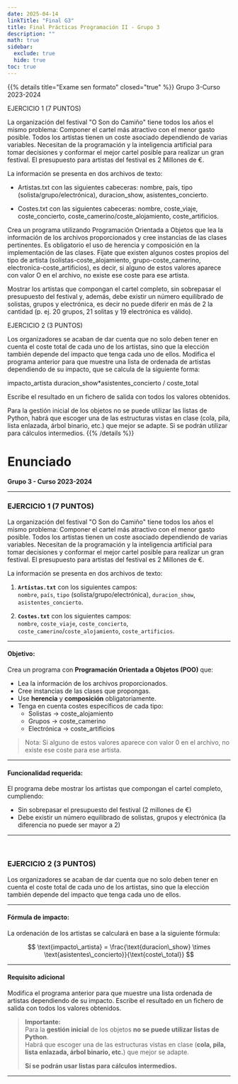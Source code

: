 ```yaml
---
date: 2025-04-14
linkTitle: "Final G3"
title: Final Prácticas Programación II - Grupo 3
description: ""
math: true
sidebar:
  exclude: true
  hide: true
toc: true
---
```


{{% details title="Exame sen formato" closed="true" %}}
Grupo 3-Curso 2023-2024

EJERCICIO 1 (7 PUNTOS)

La organización del festival "O Son do Camiño" tiene todos los años el mismo problema: Componer el cartel más atractivo con el menor gasto posible. Todos los artistas tienen un coste asociado dependiendo de varias variables. Necesitan de la programación y la inteligencia artificial para tomar decisiones y conformar el mejor cartel posible para realizar un gran festival. El presupuesto para artistas del festival es 2 Millones de €.

La información se presenta en dos archivos de texto:

- Artistas.txt con las siguientes cabeceras: nombre, país, tipo (solista/grupo/electrónica), duracion_show, asistentes_concierto.

- Costes.txt con las siguientes cabeceras: nombre, coste_viaje, coste_concierto, coste_camerino/coste_alojamiento, coste_artificios.

Crea un programa utilizando Programación Orientada a Objetos que lea la información de los archivos proporcionados y cree instancias de las clases pertinentes. Es obligatorio el uso de herencia y composición en la implementación de las clases. Fíjate que existen algunos costes propios del tipo de artista (solistas-coste_alojamiento, grupo-coste_camerino, electronica-coste_artificios), es decir, si alguno de estos valores aparece con valor O en el archivo, no existe ese coste para ese artista.

Mostrar los artistas que compongan el cartel completo, sin sobrepasar el presupuesto del festival y, además, debe existir un número equilibrado de solistas, grupos y electrónica, es decir no puede diferir en más de 2 la cantidad (p. ej. 20 grupos, 21 solitas y 19 electrónica es válido).

EJERCICIO 2 (3 PUNTOS)

Los organizadores se acaban de dar cuenta que no solo deben tener en cuenta el coste total de cada uno de los artistas, sino que la elección también depende del impacto que tenga cada uno de ellos. Modifica el programa anterior para que muestre una lista de ordenada de artistas dependiendo de su impacto, que se calcula de la siguiente forma:

impacto_artista duracion_show*asistentes_concierto / coste_total

Escribe el resultado en un fichero de salida con todos los valores obtenidos.

Para la gestión inicial de los objetos no se puede utilizar las listas de Python, habrá que escoger una de las estructuras vistas en clase (cola, pila, lista enlazada, árbol binario, etc.) que mejor se adapte. Si se podrán utilizar para cálculos intermedios.
{{% /details %}}


# Enunciado  
**Grupo 3 - Curso 2023-2024**

---

### EJERCICIO 1 (7 PUNTOS)

La organización del festival "O Son do Camiño" tiene todos los años el mismo problema: Componer el cartel más atractivo con el menor gasto posible. Todos los artistas tienen un coste asociado dependiendo de varias variables. Necesitan de la programación y la inteligencia artificial para tomar decisiones y conformar el mejor cartel posible para realizar un gran festival. El presupuesto para artistas del festival es 2 Millones de €.

La información se presenta en dos archivos de texto:

1. **`Artistas.txt`** con los siguientes campos:  
   `nombre`, `país`, `tipo` (solista/grupo/electrónica), `duracion_show`, `asistentes_concierto`.

2. **`Costes.txt`** con los siguientes campos:  
   `nombre`, `coste_viaje`, `coste_concierto`, `coste_camerino`/`coste_alojamiento`, `coste_artificios`.

---

#### Objetivo:

Crea un programa con **Programación Orientada a Objetos (POO)** que:

- Lea la información de los archivos proporcionados.
- Cree instancias de las clases que propongas.
- Use **herencia** y **composición** obligatoriamente.
- Tenga en cuenta costes específicos de cada tipo:
  - Solistas → coste_alojamiento
  - Grupos → coste_camerino
  - Electrónica → coste_artificios

> Nota: Si alguno de estos valores aparece con valor 0 en el archivo, no existe ese coste para ese artista.

---

#### Funcionalidad requerida:

El programa debe mostrar los artistas que compongan el cartel completo, cumpliendo:

- Sin sobrepasar el presupuesto del festival (2 millones de €)
- Debe existir un número equilibrado de solistas, grupos y electrónica (la diferencia no puede ser mayor a 2)

---

<br>

### EJERCICIO 2 (3 PUNTOS)

Los organizadores se acaban de dar cuenta que no solo deben tener en cuenta el coste total de cada uno de los artistas, sino que la elección también depende del impacto que tenga cada uno de ellos.

---

#### Fórmula de impacto:

La ordenación de los artistas se calculará en base a la siguiente fórmula:

$$
\text{impacto\_artista} = \frac{\text{duracion\_show} \times \text{asistentes\_concierto}}{\text{coste\_total}}
$$

---

#### Requisito adicional

Modifica el programa anterior para que muestre una lista ordenada de artistas dependiendo de su impacto.
Escribe el resultado en un fichero de salida con todos los valores obtenidos.

> **Importante:**  
> Para la **gestión inicial** de los objetos **no se puede utilizar listas de Python**.  
> Habrá que escoger una de las estructuras vistas en clase (**cola, pila, lista enlazada, árbol binario, etc.**) que mejor se adapte.  
>  
> **Sí se podrán usar listas para cálculos intermedios.**

---